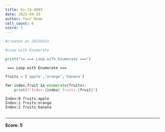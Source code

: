 ```yaml
---
title: Ex-14-4093
date: 2025-04-29
author: Your Name
cell_count: 6
score: 5
---
```


```python
#created at 20250331
```


```python
#Loop with Enumerate
```


```python
print("\n === Loop with Enumerate ===")
```

    
     === Loop with Enumerate ===



```python
fruits = ['apple','orange','banana']
```


```python
for index,fruit in enumerate(fruits):
    print(f"Index:{index} fruits:{fruit}")
```

    Index:0 fruits:apple
    Index:1 fruits:orange
    Index:2 fruits:banana



```python

```


---
**Score: 5**